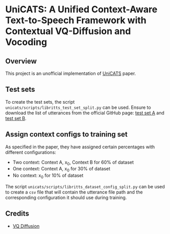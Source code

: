 # UniCATS: A Unified Context-Aware Text-to-Speech Framework with Contextual VQ-Diffusion and Vocoding

## Overview
This project is an unofficial implementation of [UniCATS](https://arxiv.org/pdf/2306.07547v2.pdf) paper.

## Test sets
To create the test sets, the script `unicats/scripts/libritts_test_set_split.py` can be used. Ensure to download the list of utterances from the official GitHub page: [test set A](https://cpdu.github.io/unicats/resources/testsetA_utt2prompt) and [test set B](https://cpdu.github.io/unicats/resources/testsetB_utt2prompt).

## Assign context configs to training set
As specified in the paper, they have assigned certain percentages with different configurations:
- Two context: Context A, x<sub>0</sub>, Context B for 60% of dataset
- One context: Context A, x<sub>0</sub> for 30% of dataset
- No context: x<sub>0</sub> for 10% of dataset

The script `unicats/scripts/libritts_dataset_config_split.py` can be used to create a `csv` file that will contain the utterance file path and the corresponding configuration it should use during training.

## Credits
- [VQ Diffusion](https://github.com/microsoft/VQ-Diffusion)